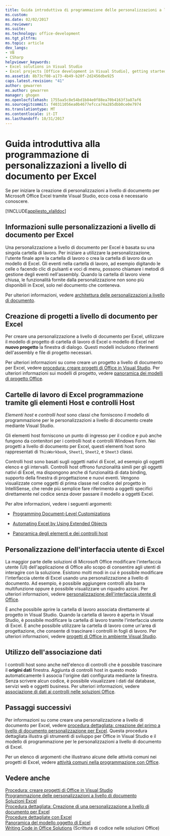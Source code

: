```yaml
---
title: Guida introduttiva di programmazione delle personalizzazioni a livello di documento per Excel | Documenti Microsoft
ms.custom: 
ms.date: 02/02/2017
ms.reviewer: 
ms.suite: 
ms.technology: office-development
ms.tgt_pltfrm: 
ms.topic: article
dev_langs:
- VB
- CSharp
helpviewer_keywords:
- Excel solutions in Visual Studio
- Excel projects [Office development in Visual Studio], getting started
ms.assetid: 8b73cf08-a173-4b49-b20f-2d2456dbe925
caps.latest.revision: "41"
author: gewarren
ms.author: gewarren
manager: ghogen
ms.openlocfilehash: 1755aa5c8e54bd1b84e0f88ea70b4163f3a87af6
ms.sourcegitcommit: f40311056ea0b4677efcca74a285dbb0ce0e7974
ms.translationtype: MT
ms.contentlocale: it-IT
ms.lasthandoff: 10/31/2017
---
```

# <a name="getting-started-programming-document-level-customizations-for-excel"></a>Guida introduttiva alla programmazione di personalizzazioni a livello di documento per Excel
  Se per iniziare la creazione di personalizzazioni a livello di documento per Microsoft Office Excel tramite Visual Studio, ecco cosa è necessario conoscere.  
  
 [!INCLUDE[appliesto_xlalldoc](../vsto/includes/appliesto-xlalldoc-md.md)]  
  
## <a name="understanding-how-document-level-customizations-for-excel-work"></a>Informazioni sulle personalizzazioni a livello di documento per Excel  
 Una personalizzazione a livello di documento per Excel è basata su una singola cartella di lavoro. Per iniziare a utilizzare la personalizzazione, l'utente finale apre la cartella di lavoro o crea la cartella di lavoro da un modello di Excel. Gli eventi nella cartella di lavoro, ad esempio digitando le celle o facendo clic di pulsanti e voci di menu, possono chiamare i metodi di gestione degli eventi nell'assembly. Quando la cartella di lavoro viene chiusa, le funzionalità fornite dalla personalizzazione non sono più disponibili in Excel, solo nel documento che conteneva.  
  
 Per ulteriori informazioni, vedere [architettura delle personalizzazioni a livello di documento](../vsto/architecture-of-document-level-customizations.md).  
  
## <a name="creating-document-level-projects-for-excel"></a>Creazione di progetti a livello di documento per Excel  
 Per creare una personalizzazione a livello di documento per Excel, utilizzare il modello di progetto di cartella di lavoro di Excel o modello di Excel nel **nuovo progetto** la finestra di dialogo. Questi modelli includono riferimenti dell'assembly e file di progetto necessari.  
  
 Per ulteriori informazioni su come creare un progetto a livello di documento per Excel, vedere [procedura: creare progetti di Office in Visual Studio](../vsto/how-to-create-office-projects-in-visual-studio.md). Per ulteriori informazioni sui modelli di progetto, vedere [panoramica dei modelli di progetto Office](../vsto/office-project-templates-overview.md).  
  
## <a name="programming-excel-workbooks-by-using-host-items-and-host-controls"></a>Cartelle di lavoro di Excel programmazione tramite gli elementi Host e controlli Host  
 *Elementi host* e *controlli host* sono classi che forniscono il modello di programmazione per le personalizzazioni a livello di documento create mediante Visual Studio.  
  
 Gli elementi host forniscono un punto di ingresso per il codice e può anche fungono da contenitori per i controlli host e controlli Windows Form. Nei progetti a livello di documento per Excel, questi elementi host sono rappresentati di `ThisWorkbook`, `Sheet1`, `Sheet2`, e `Sheet3` classi.  
  
 Controlli host sono basati sugli oggetti nativi di Excel, ad esempio gli oggetti elenco e gli intervalli. Controlli host offrono funzionalità simili per gli oggetti nativi di Excel, ma dispongono anche di funzionalità di data binding, supporto della finestra di progettazione e nuovi eventi. Vengono visualizzate come oggetti di prima classe nel codice del progetto in IntelliSense, che rende più semplice fare riferimento a oggetti specifici direttamente nel codice senza dover passare il modello a oggetti Excel.  
  
 Per altre informazioni, vedere i seguenti argomenti:  
  
-   [Programming Document-Level Customizations](../vsto/programming-document-level-customizations.md)  
  
-   [Automating Excel by Using Extended Objects](../vsto/automating-excel-by-using-extended-objects.md)  
  
-   [Panoramica degli elementi e dei controlli host](../vsto/host-items-and-host-controls-overview.md)  
  
## <a name="customizing-the-user-interface-of-excel"></a>Personalizzazione dell'interfaccia utente di Excel  
 La maggior parte delle soluzioni di Microsoft Office modificare l'interfaccia utente (UI) dell'applicazione di Office allo scopo di consentire agli utenti di interagire con la soluzione. Esistono molti modi in cui è possibile modificare l'interfaccia utente di Excel usando una personalizzazione a livello di documento. Ad esempio, è possibile aggiungere controlli alla barra multifunzione oppure è possibile visualizzare un riquadro azioni. Per ulteriori informazioni, vedere [personalizzazione dell'interfaccia utente di Office](../vsto/office-ui-customization.md).  
  
 È anche possibile aprire la cartella di lavoro associata direttamente al progetto in Visual Studio. Quando la cartella di lavoro è aperta in Visual Studio, è possibile modificare la cartella di lavoro tramite l'interfaccia utente di Excel. È anche possibile utilizzare la cartella di lavoro come un'area di progettazione, che consente di trascinare i controlli in fogli di lavoro. Per ulteriori informazioni, vedere [progetti di Office in ambiente Visual Studio](../vsto/office-projects-in-the-visual-studio-environment.md).  
  
## <a name="using-data-binding"></a>Utilizzo dell'associazione dati  
 I controlli host sono anche nell'elenco di controlli che è possibile trascinare il **origini dati** finestra. Aggiunta di controlli host in questo modo automaticamente li associa l'origine dati configurata mediante la finestra. Senza scrivere alcun codice, è possibile visualizzare i dati dal database, servizi web e oggetti business. Per ulteriori informazioni, vedere [associazione di dati ai controlli nelle soluzioni Office](../vsto/binding-data-to-controls-in-office-solutions.md).  
  
## <a name="next-steps"></a>Passaggi successivi  
 Per informazioni su come creare una personalizzazione a livello di documento per Excel, vedere [procedura dettagliata: creazione del primo a livello di documento personalizzazione per Excel](../vsto/walkthrough-creating-your-first-document-level-customization-for-excel.md). Questa procedura dettagliata illustra gli strumenti di sviluppo per Office in Visual Studio e il modello di programmazione per le personalizzazioni a livello di documento di Excel.  
  
 Per un elenco di argomenti che illustrano alcune delle attività comuni nei progetti di Excel, vedere [attività comuni nella programmazione con Office](../vsto/common-tasks-in-office-programming.md).  
  
## <a name="see-also"></a>Vedere anche  
 [Procedura: creare progetti di Office in Visual Studio](../vsto/how-to-create-office-projects-in-visual-studio.md)   
 [Programmazione delle personalizzazioni a livello di documento](../vsto/programming-document-level-customizations.md)   
 [Soluzioni Excel](../vsto/excel-solutions.md)   
 [Procedura dettagliata: Creazione di una personalizzazione a livello di documento per Excel](../vsto/walkthrough-creating-your-first-document-level-customization-for-excel.md)   
 [Procedure dettagliate con Excel](../vsto/walkthroughs-using-excel.md)   
 [Panoramica del modello oggetto di Excel](../vsto/excel-object-model-overview.md)   
 [Writing Code in Office Solutions](../vsto/writing-code-in-office-solutions.md) (Scrittura di codice nelle soluzioni Office)  
  
  